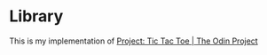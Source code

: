 # Library
This is my implementation of [Project: Tic Tac Toe  | The Odin Project](https://www.theodinproject.com/lessons/node-path-javascript-tic-tac-toe)